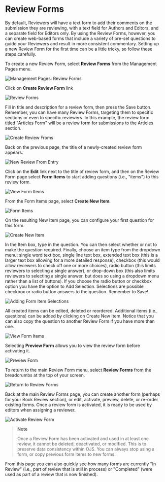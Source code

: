 # Review Forms

By default, Reviewers will have a text form to add their comments on the submission they are reviewing, with a text field for Authors and Editors, and a separate field for Editors only. By using the Review Forms, however, you can create web-based forms that include a variety of pre-set questions to guide your Reviewers and result in more consistent commentary. Setting up a new Review Form for the first time can be a little tricky, so follow these steps carefully.

To create a new Review Form, select **Review Forms** from the Management Pages menu.

![Management Pages: Review Forms](images/chapter5/jm_review_forms_.png)

Click on **Create Review Form** link

![Review Forms](images/chapter5/review_forms_home.png)

Fill in title and description for a review form, then press the Save button. Remember, you can have many Review Forms, targeting them to specific sections or even to specific reviewers. In this example, the review form titled "Articles Form" will be a review form for submissions to the Articles section.

![Create Review Froms](images/chapter5/create_review_form.png)

Back on the previous page, the title of a newly-created review form appears.

![New Review From Entry](images/chapter5/new_review_form.png)

Click on the **Edit** link next to the title of review form, and then on the Review Form page select **Form Items** to start adding questions (i.e., "items") to this review form.

![View Form Items](images/chapter5/view_form_items.png)

From the Form Items page, select **Create New Item**.

![Form Items](images/chapter5/form_items.png)

On the resulting New Item page, you can configure your first question for this form.

![Create New Item](images/chapter5/create_new_item.png)

In the Item box, type in the question. You can then select whether or not to make the question required. Finally, choose an item type from the dropdown menu: single word text box, single line text box, extended text box (this is a larger text box allowing for a more detailed response), checkbox (this would allow reviewers to check off one or more choices), radio button (this limits reviewers to selecting a single answer), or drop-down box (this also limits reviewers to selecting a single answer, but does so using a dropdown menu rather than a list of buttons). If you choose the radio button or checkbox option you have the option to Add Selection. Selections are possible checkbox or radio button answers to the question. Remember to Save!

![Adding Form Item Selections](images/chapter5/adding_form_items.png)  

All created items can be edited, deleted or reordered. Additional items (i.e., questions) can be added by clicking on Create New Item. Notice that you can also copy the question to another Review Form if you have more than one.

![View Form Items](images/chapter5/view_new_items.png)  

Selecting **Preview Form** allows you to view the review form before activating it.

![Preview Form](images/chapter5/preview_form.png)  

To return to the main Review Form menu, select **Review Forms** from the breadcrumbs at the top of your screen.

![Return to Review Forms](images/chapter5/return_to_review_form.png)  

Back at the main Review Forms page, you can create another form (perhaps for your Book Review section), or edit, activate, preview, delete, or re-order existing forms. Once a review form is activated, it is ready to be used by editors when assigning a reviewer.  

![Activate Review Form](images/chapter5/activate_form.png)

> **Note**
>
> Once a Review Form has been activated and used in at least one review, it cannot be deleted, deactivated, or modified. This is to preserve data consistency within OJS. You can always stop using a form, or copy previous form items to new forms.

From this page you can also quickly see how many forms are currently "In Review" (i.e., part of review that is still in process) or "Completed" (were used as part of a review that is now finished).
